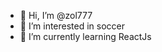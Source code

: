 - 👋 Hi, I’m @zol777
- 👀 I’m interested in soccer
- 🌱 I’m currently learning ReactJs

<!---
zol777/zol777 is a ✨ special ✨ repository because its `README.md` (this file) appears on your GitHub profile.
You can click the Preview link to take a look at your changes.
--->

